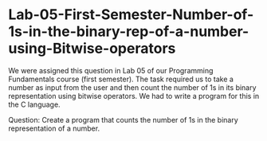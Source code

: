 # Lab-05-First-Semester-Number-of-1s-in-the-binary-rep-of-a-number-using-Bitwise-operators

We were assigned this question in Lab 05 of our Programming Fundamentals course (first semester). The task required us to take a number as input from the user and then count the number of 1s in its binary representation using bitwise operators. We had to write a program for this in the C language.


Question: Create a program that counts the number of 1s in the binary representation of a number.
